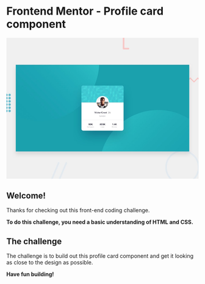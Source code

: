 # Frontend Mentor - Profile card component

![Design preview for the Profile card component coding challenge](./design/desktop-preview.jpg)

## Welcome! 

Thanks for checking out this front-end coding challenge.


**To do this challenge, you need a basic understanding of HTML and CSS.**

## The challenge

The challenge is to build out this profile card component and get it looking as close to the design as possible.

**Have fun building!** 
